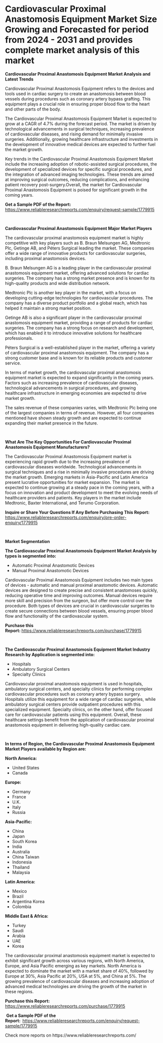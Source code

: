 <p><h1>Cardiovascular Proximal Anastomosis Equipment Market Size Growing and Forecasted for period from 2024 - 2031 and provides complete market analysis of this market</h1></p><p><strong>Cardiovascular Proximal Anastomosis Equipment Market Analysis and Latest Trends</strong></p>
<p><p>Cardiovascular Proximal Anastomosis Equipment refers to the devices and tools used in cardiac surgery to create an anastomosis between blood vessels during procedures such as coronary artery bypass grafting. This equipment plays a crucial role in ensuring proper blood flow to the heart and other parts of the body.</p><p>The Cardiovascular Proximal Anastomosis Equipment Market is expected to grow at a CAGR of 4.7% during the forecast period. The market is driven by technological advancements in surgical techniques, increasing prevalence of cardiovascular diseases, and rising demand for minimally invasive surgeries. Additionally, growing healthcare infrastructure and investments in the development of innovative medical devices are expected to further fuel the market growth.</p><p>Key trends in the Cardiovascular Proximal Anastomosis Equipment Market include the increasing adoption of robotic-assisted surgical procedures, the development of specialized devices for specific surgical procedures, and the integration of advanced imaging technologies. These trends are aimed at improving surgical outcomes, reducing complications, and enhancing patient recovery post-surgery.Overall, the market for Cardiovascular Proximal Anastomosis Equipment is poised for significant growth in the coming years.</p></p>
<p><strong>Get a Sample PDF of the Report:&nbsp;</strong> <a href="https://www.reliableresearchreports.com/enquiry/request-sample/1779915">https://www.reliableresearchreports.com/enquiry/request-sample/1779915</a></p>
<p>&nbsp;</p>
<p><strong>Cardiovascular Proximal Anastomosis Equipment Major Market Players</strong></p>
<p><p>The cardiovascular proximal anastomosis equipment market is highly competitive with key players such as B. Braun Melsungen AG, Medtronic Plc, Getinge AB, and Péters Surgical leading the market. These companies offer a wide range of innovative products for cardiovascular surgeries, including proximal anastomosis devices.</p><p>B. Braun Melsungen AG is a leading player in the cardiovascular proximal anastomosis equipment market, offering advanced solutions for cardiac surgeries. The company has a strong market presence and is known for its high-quality products and wide distribution network.</p><p>Medtronic Plc is another key player in the market, with a focus on developing cutting-edge technologies for cardiovascular procedures. The company has a diverse product portfolio and a global reach, which has helped it maintain a strong market position.</p><p>Getinge AB is also a significant player in the cardiovascular proximal anastomosis equipment market, providing a range of products for cardiac surgeries. The company has a strong focus on research and development, which has enabled it to introduce innovative solutions for healthcare professionals.</p><p>Péters Surgical is a well-established player in the market, offering a variety of cardiovascular proximal anastomosis equipment. The company has a strong customer base and is known for its reliable products and customer service.</p><p>In terms of market growth, the cardiovascular proximal anastomosis equipment market is expected to expand significantly in the coming years. Factors such as increasing prevalence of cardiovascular diseases, technological advancements in surgical procedures, and growing healthcare infrastructure in emerging economies are expected to drive market growth.</p><p>The sales revenue of these companies varies, with Medtronic Plc being one of the largest companies in terms of revenue. However, all four companies mentioned have shown steady growth and are expected to continue expanding their market presence in the future.</p></p>
<p>&nbsp;</p>
<p><strong>What Are The Key Opportunities For Cardiovascular Proximal Anastomosis Equipment Manufacturers?</strong></p>
<p><p>The Cardiovascular Proximal Anastomosis Equipment market is experiencing rapid growth due to the increasing prevalence of cardiovascular diseases worldwide. Technological advancements in surgical techniques and a rise in minimally invasive procedures are driving the market growth. Emerging markets in Asia-Pacific and Latin America present lucrative opportunities for market expansion. The market is expected to continue growing at a steady pace in the coming years, with a focus on innovation and product development to meet the evolving needs of healthcare providers and patients. Key players in the market include Medtronic, Baxter International, and Terumo Corporation.</p></p>
<p><strong>Inquire or Share Your Questions If Any Before Purchasing This Report:</strong> <a href="https://www.reliableresearchreports.com/enquiry/pre-order-enquiry/1779915">https://www.reliableresearchreports.com/enquiry/pre-order-enquiry/1779915</a></p>
<p>&nbsp;</p>
<p><strong>Market Segmentation</strong></p>
<p><strong>The Cardiovascular Proximal Anastomosis Equipment Market Analysis by types is segmented into:</strong></p>
<p><ul><li>Automatic Proximal Anastomotic Devices</li><li>Manual Proximal Anastomotic Devices</li></ul></p>
<p><p>Cardiovascular Proximal Anastomosis Equipment includes two main types of devices - automatic and manual proximal anastomotic devices. Automatic devices are designed to create precise and consistent anastomoses quickly, reducing operative time and improving outcomes. Manual devices require more skill and precision from the surgeon, but offer more control over the procedure. Both types of devices are crucial in cardiovascular surgeries to create secure connections between blood vessels, ensuring proper blood flow and functionality of the cardiovascular system.</p></p>
<p><strong>Purchase this Report:&nbsp;</strong><a href="https://www.reliableresearchreports.com/purchase/1779915">https://www.reliableresearchreports.com/purchase/1779915</a></p>
<p>&nbsp;</p>
<p><strong>The Cardiovascular Proximal Anastomosis Equipment Market Industry Research by Application is segmented into:</strong></p>
<p><ul><li>Hospitals</li><li>Ambulatory Surgical Centers</li><li>Specialty Clinics</li></ul></p>
<p><p>Cardiovascular proximal anastomosis equipment is used in hospitals, ambulatory surgical centers, and specialty clinics for performing complex cardiovascular procedures such as coronary artery bypass surgery. Hospitals utilize this equipment for a wide range of cardiac surgeries, while ambulatory surgical centers provide outpatient procedures with this specialized equipment. Specialty clinics, on the other hand, offer focused care for cardiovascular patients using this equipment. Overall, these healthcare settings benefit from the application of cardiovascular proximal anastomosis equipment in delivering high-quality cardiac care.</p></p>
<p>&nbsp;</p>
<p><strong>In terms of Region, the Cardiovascular Proximal Anastomosis Equipment Market Players available by Region are:</strong></p>
<p>
    <p> <strong> North America: </strong>
        <ul>
            <li>United States</li>
            <li>Canada</li>
        </ul>
        </p> 
    <p> <strong> Europe: </strong>
        <ul>
            <li>Germany</li>
            <li>France</li>
            <li>U.K.</li>
            <li>Italy</li>
            <li>Russia</li>
        </ul>
        </p> 
    <p> <strong> Asia-Pacific: </strong>
        <ul>
            <li>China</li>
            <li>Japan</li>
            <li>South Korea</li>
            <li>India</li>
            <li>Australia</li>
            <li>China Taiwan</li>
            <li>Indonesia</li>
            <li>Thailand</li>
            <li>Malaysia</li>
        </ul>
        </p> 
    <p> <strong> Latin America: </strong>
        <ul>
            <li>Mexico</li>
            <li>Brazil</li>
            <li>Argentina Korea</li>
            <li>Colombia</li>
        </ul>
        </p> 
    <p> <strong> Middle East & Africa: </strong>
        <ul>
            <li>Turkey</li>
            <li>Saudi</li>
            <li>Arabia</li>
            <li>UAE</li>
            <li>Korea</li>
        </ul>
    </p>
    </p>
<p><p>The cardiovascular proximal anastomosis equipment market is expected to exhibit significant growth across various regions, with North America, Europe, and Asia Pacific emerging as key markets. North America is expected to dominate the market with a market share of 40%, followed by Europe at 30%, Asia Pacific at 20%, USA at 5%, and China at 5%. The growing prevalence of cardiovascular diseases and increasing adoption of advanced medical technologies are driving the growth of the market in these regions.</p></p>
<p><strong>Purchase this Report: </strong><a href="https://www.reliableresearchreports.com/purchase/1779915">https://www.reliableresearchreports.com/purchase/1779915</a></p>
<p>&nbsp;<strong>Get a Sample PDF of the Report:&nbsp;&nbsp;</strong><a href="https://www.reliableresearchreports.com/enquiry/request-sample/1779915">https://www.reliableresearchreports.com/enquiry/request-sample/1779915</a></p>
<p><strong></strong></p>
<p>Check more reports on https://www.reliableresearchreports.com/</p>